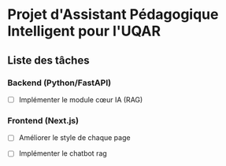 # Projet d'Assistant Pédagogique Intelligent pour l'UQAR

## Liste des tâches

### Backend (Python/FastAPI)
- [ ] Implémenter le module cœur IA (RAG)

### Frontend (Next.js)
- [ ] Améliorer le style de chaque page
- [ ] Implémenter le chatbot rag


